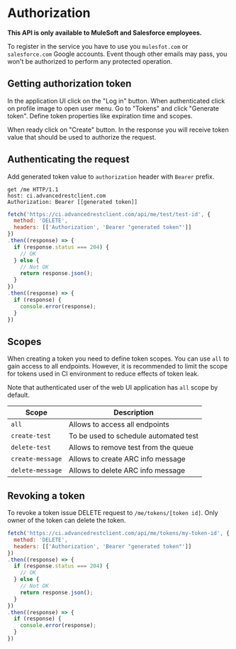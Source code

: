# Authorization

**This API is only available to MuleSoft and Salesforce employees.**

To register in the service you have to use you `mulesfot.com` or `salesforce.com` Google accounts.
Event though other emails may pass, you won't be authorized to perform any protected operation.

## Getting authorization token

In the application UI click on the "Log in" button. When authenticated click on profile image to open user menu.
Go to "Tokens" and click "Generate token". Define token properties like expiration time and scopes.

When ready click on "Create" button. In the response you will receive token value that should be used to authorize the request.

## Authenticating the request

Add generated token value to `authorization` header with `Bearer` prefix.

```http
get /me HTTP/1.1
host: ci.advancedrestclient.com
Authorization: Bearer [[generated token]]
```

```javascript
fetch('https://ci.advancedrestclient.com/api/me/test/test-id', {
  method: 'DELETE',
  headers: [['Authorization', 'Bearer "generated token"']]
})
.then((response) => {
  if (response.status === 204) {
    // OK
  } else {
    // Not OK
    return response.json();
  }
})
.then((response) => {
  if (response) {
    console.error(response);
  }
})
```

## Scopes

When creating a token you need to define token scopes. You can use `all` to gain access to all endpoints. However, it is recommended to limit the scope for tokens used in CI environment to reduce effects of token leak.

Note that authenticated user of the web UI application has `all` scope by default.

| Scope | Description |
| ----- | ------ |
| `all` | Allows to access all endpoints |
| `create-test` | To be used to schedule automated test |
| `delete-test` | Allows to remove test from the queue |
| `create-message` | Allows to create ARC info message |
| `delete-message` | Allows to delete ARC info message |

## Revoking a token

To revoke a token issue DELETE request to `/me/tokens/[token id]`. Only owner of the token can delete the token.

```javascript
fetch('https://ci.advancedrestclient.com/api/me/tokens/my-token-id', {
  method: 'DELETE',
  headers: [['Authorization', 'Bearer "generated token"']]
})
.then((response) => {
  if (response.status === 204) {
    // OK
  } else {
    // Not OK
    return response.json();
  }
})
.then((response) => {
  if (response) {
    console.error(response);
  }
})
```
